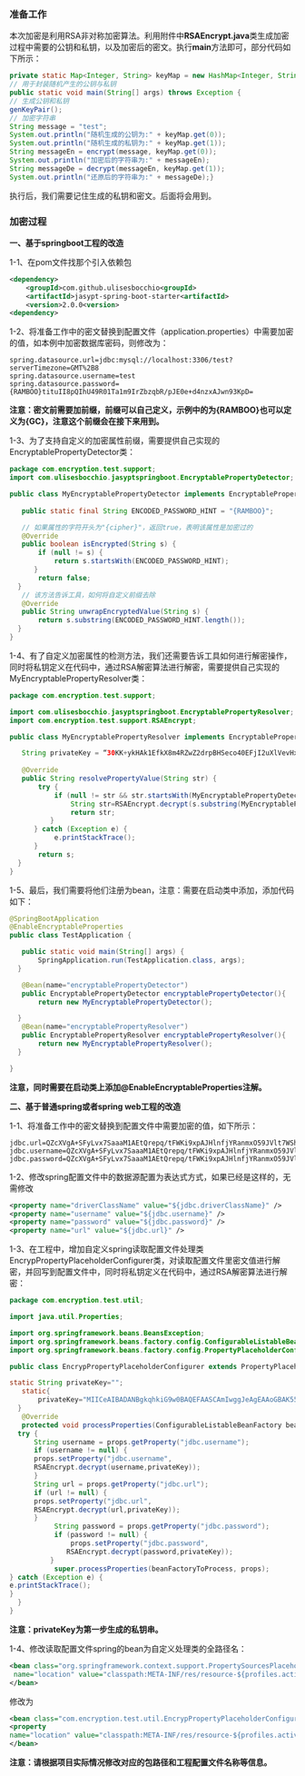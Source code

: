 ### 准备工作

本次加密是利用RSA非对称加密算法。利用附件中**RSAEncrypt.java**类生成加密过程中需要的公钥和私钥，以及加密后的密文。执行**main**方法即可，部分代码如下所示：

```java
private static Map<Integer, String> keyMap = new HashMap<Integer, String>();
// 用于封装随机产生的公钥与私钥
public static void main(String[] args) throws Exception {  
// 生成公钥和私钥 
genKeyPair();  
// 加密字符串  
String message = "test";   
System.out.println("随机生成的公钥为:" + keyMap.get(0));   
System.out.println("随机生成的私钥为:" + keyMap.get(1));
String messageEn = encrypt(message, keyMap.get(0));   
System.out.println("加密后的字符串为:" + messageEn);
String messageDe = decrypt(messageEn, keyMap.get(1));
System.out.println("还原后的字符串为:" + messageDe);}
```

执行后，我们需要记住生成的私钥和密文。后面将会用到。



### 加密过程

**一、基于springboot工程的改造**



1-1、在pom文件找那个引入依赖包

```xml
<dependency>
    <groupId>com.github.ulisesbocchio<groupId>
    <artifactId>jasypt-spring-boot-starter<artifactId>
    <version>2.0.0<version>
<dependency>
```

1-2、将准备工作中的密文替换到配置文件（application.properties）中需要加密的值，如本例中加密数据库密码，则修改为：

```properties
spring.datasource.url=jdbc:mysql://localhost:3306/test?serverTimezone=GMT%2B8
spring.datasource.username=test
spring.datasource.password={RAMBOO}tituII8pQIhU49R01Ta1m9IrZbzqbR/pJE0e+d4nzxAJwn93KpD=
```

**注意：密文前需要加前缀，前缀可以自己定义，示例中的为{RAMBOO}也可以定义为{GC}，注意这个前缀会在接下来用到。**

1-3、为了支持自定义的加密属性前缀，需要提供自己实现的EncryptablePropertyDetector类：

```java
package com.encryption.test.support;
import com.ulisesbocchio.jasyptspringboot.EncryptablePropertyDetector;

public class MyEncryptablePropertyDetector implements EncryptablePropertyDetector {
   
   public static final String ENCODED_PASSWORD_HINT = "{RAMBOO}";

   // 如果属性的字符开头为"{cipher}"，返回true，表明该属性是加密过的
   @Override
   public boolean isEncrypted(String s) {
       if (null != s) {
           return s.startsWith(ENCODED_PASSWORD_HINT);
      }
       return false;
  }
   // 该方法告诉工具，如何将自定义前缀去除
   @Override
   public String unwrapEncryptedValue(String s) {
       return s.substring(ENCODED_PASSWORD_HINT.length());
  }
}
```

1-4、有了自定义加密属性的检测方法，我们还需要告诉工具如何进行解密操作，同时将私钥定义在代码中，通过RSA解密算法进行解密，需要提供自己实现的MyEncryptablePropertyResolver类：

```java
package com.encryption.test.support;

import com.ulisesbocchio.jasyptspringboot.EncryptablePropertyResolver;
import com.encryption.test.support.RSAEncrypt;

public class MyEncryptablePropertyResolver implements EncryptablePropertyResolver {

   String privateKey = “30KK+ykHAk1EfkX8m4RZwZ2drpBHSeco40EFjI2uXlVevHxeiQhtwz0CpQfH";
       
   @Override
   public String resolvePropertyValue(String str) {
       try {
           if (null != str && str.startsWith(MyEncryptablePropertyDetector.ENCODED_PASSWORD_HINT)) {
               String str=RSAEncrypt.decrypt(s.substring(MyEncryptablePropertyDetector.ENCODED_PASSWORD_HINT.length()),privateKey);
               return str;
          }
      } catch (Exception e) {
           e.printStackTrace();
      }
       return s;
  }
}
```

1-5、最后，我们需要将他们注册为bean，注意：需要在启动类中添加，添加代码如下：

```java
@SpringBootApplication
@EnableEncryptableProperties
public class TestApplication {

   public static void main(String[] args) {
       SpringApplication.run(TestApplication.class, args);
  }

   @Bean(name="encryptablePropertyDetector")
   public EncryptablePropertyDetector encryptablePropertyDetector(){
       return new MyEncryptablePropertyDetector();

  }
   @Bean(name="encryptablePropertyResolver")
   public EncryptablePropertyResolver encryptablePropertyResolver(){
       return new MyEncryptablePropertyResolver();
  }

}
```

**注意，同时需要在启动类上添加@EnableEncryptableProperties注解。**





**二、基于普通spring或者spring web工程的改造**



1-1、将准备工作中的密文替换到配置文件中需要加密的值，如下所示：

```properties
jdbc.url=QZcXVgA+SFyLvx7SaaaM1AEtQrepq/tFWKi9xpAJHlnfjYRanmxO59JVlt7WShlwuv56DXdW8N7auIY=
jdbc.username=QZcXVgA+SFyLvx7SaaaM1AEtQrepq/tFWKi9xpAJHlnfjYRanmxO59JVlt7WShldfdsacvdsfe=
jdbc.password=QZcXVgA+SFyLvx7SaaaM1AEtQrepq/tFWKi9xpAJHlnfjYRanmxO59JVlt7WShldfdsacvdsfe=
```

1-2、修改spring配置文件中的数据源配置为表达式方式，如果已经是这样的，无需修改

```xml
<property name="driverClassName" value="${jdbc.driverClassName}" />
<property name="username" value="${jdbc.username}" />
<property name="password" value="${jdbc.password}" />
<property name="url" value="${jdbc.url}" />
```

1-3、在工程中，增加自定义spring读取配置文件处理类EncrypPropertyPlaceholderConfigurer类，对读取配置文件里密文值进行解密，并回写到配置文件中，同时将私钥定义在代码中，通过RSA解密算法进行解密：

```java
package com.encryption.test.util;

import java.util.Properties;

import org.springframework.beans.BeansException;
import org.springframework.beans.factory.config.ConfigurableListableBeanFactory;
import org.springframework.beans.factory.config.PropertyPlaceholderConfigurer;

public class EncrypPropertyPlaceholderConfigurer extends PropertyPlaceholderConfigurer{

static String privateKey="";
   static{
       privateKey="MIICeAIBADANBgkqhkiG9w0BAQEFAASCAmIwggJeAgEAAoGBAK55vyO";
  }
   @Override
   protected void processProperties(ConfigurableListableBeanFactory beanFactoryToProcess,Properties props) throws BeansException {
  try {
      String username = props.getProperty("jdbc.username");
      if (username != null) {
      props.setProperty("jdbc.username",
      RSAEncrypt.decrypt(username,privateKey));
      }
      String url = props.getProperty("jdbc.url");
      if (url != null) {
      props.setProperty("jdbc.url",
      RSAEncrypt.decrypt(url,privateKey));
      }
           String password = props.getProperty("jdbc.password");
           if (password != null) {
               props.setProperty("jdbc.password",
              RSAEncrypt.decrypt(password,privateKey));
          }
           super.processProperties(beanFactoryToProcess, props);
} catch (Exception e) {
e.printStackTrace();
}
  }
}
```

**注意：privateKey为第一步生成的私钥串。**

1-4、修改读取配置文件spring的bean为自定义处理类的全路径名：

```xml
<bean class="org.springframework.context.support.PropertySourcesPlaceholderConfigurer"><property 
 name="location" value="classpath:META-INF/res/resource-${profiles.active}.properties"/>
</bean>
```

修改为

```xml
<bean class="com.encryption.test.util.EncrypPropertyPlaceholderConfigurer">
<property
name="location" value="classpath:META-INF/res/resource-${profiles.active}.properties" />
</bean>
```

**注意：请根据项目实际情况修改对应的包路径和工程配置文件名称等信息。**
